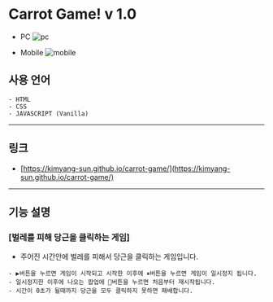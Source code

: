 # Carrot Game! v 1.0

- PC
![pc](https://user-images.githubusercontent.com/56675004/93880407-6728f000-fd18-11ea-9ef6-f48c20160f7c.JPG)

- Mobile
![mobile](https://user-images.githubusercontent.com/56675004/93880425-6d1ed100-fd18-11ea-8a0a-f066897b6c4a.JPG)

## 사용 언어

```
- HTML
- CSS
- JAVASCRIPT (Vanilla)
```

---

## 링크
- [https://kimyang-sun.github.io/carrot-game/](https://kimyang-sun.github.io/carrot-game/)
---

## 기능 설명

### [벌레를 피해 당근을 클릭하는 게임]

- 주어진 시간안에 벌레를 피해서 당근을 클릭하는 게임입니다.

```
- ▶버튼을 누르면 게임이 시작되고 시작한 이후에 ⏸버튼을 누르면 게임이 일시정지 됩니다.
- 일시정지한 이후에 나오는 팝업에 🔄버튼을 누르면 처음부터 재시작됩니다.
- 시간이 0초가 될때까지 당근을 모두 클릭하지 못하면 패배합니다.
```

